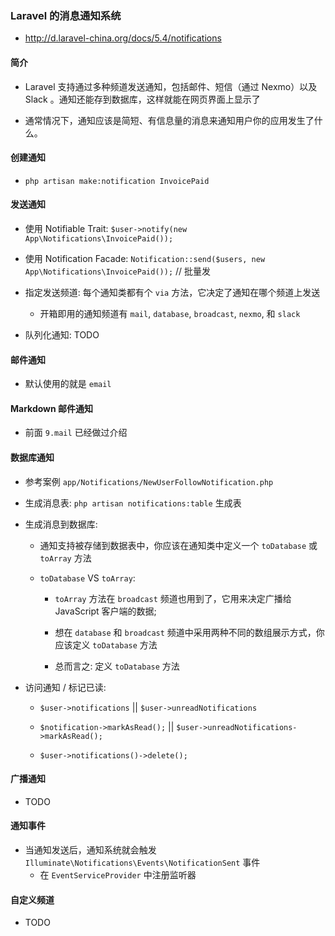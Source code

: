 ### Laravel 的消息通知系统
* http://d.laravel-china.org/docs/5.4/notifications


#### 简介
* Laravel 支持通过多种频道发送通知，包括邮件、短信（通过 Nexmo）以及 Slack 。通知还能存到数据库，这样就能在网页界面上显示了

* 通常情况下，通知应该是简短、有信息量的消息来通知用户你的应用发生了什么。


#### 创建通知
* `php artisan make:notification InvoicePaid`


#### 发送通知
* 使用 Notifiable Trait: `$user->notify(new App\Notifications\InvoicePaid());`

* 使用 Notification Facade: `Notification::send($users, new App\Notifications\InvoicePaid());` // 批量发

* 指定发送频道: 每个通知类都有个 `via` 方法，它决定了通知在哪个频道上发送
    * 开箱即用的通知频道有 `mail`, `database`, `broadcast`, `nexmo`, 和 `slack`

* 队列化通知: TODO


#### 邮件通知
* 默认使用的就是 `email`


#### Markdown 邮件通知
* 前面 `9.mail` 已经做过介绍


#### 数据库通知
* 参考案例 `app/Notifications/NewUserFollowNotification.php`

* 生成消息表: `php artisan notifications:table` 生成表

* 生成消息到数据库:
    * 通知支持被存储到数据表中，你应该在通知类中定义一个 `toDatabase` 或 `toArray` 方法

    * `toDatabase` VS `toArray`:
        * `toArray` 方法在 `broadcast` 频道也用到了，它用来决定广播给 JavaScript 客户端的数据;

        * 想在 `database` 和 `broadcast` 频道中采用两种不同的数组展示方式，你应该定义 `toDatabase` 方法

        * 总而言之: 定义 `toDatabase` 方法

* 访问通知 / 标记已读:
    * `$user->notifications` || `$user->unreadNotifications`

    * `$notification->markAsRead();` || `$user->unreadNotifications->markAsRead();`

    * `$user->notifications()->delete();`


#### 广播通知
* TODO


#### 通知事件
* 当通知发送后，通知系统就会触发 `Illuminate\Notifications\Events\NotificationSent` 事件
    * 在 `EventServiceProvider` 中注册监听器


#### 自定义频道
* TODO
